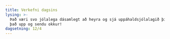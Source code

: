 ```yaml
---
title: Verkefni dagsins
lysing: >-
  Það væri svo jólalega dásamlegt að heyra og sjá uppáhaldsjólalagið þitt! Taktu
  það upp og sendu okkur!
dagsetning: 12/4
---
```


